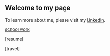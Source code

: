 ## Welcome to my page

To learn more about me, please visit my [LinkedIn](https://www.linkedin.com/in/tracy-d-362180129/).

[school work](https://github.com/tdong185/school.git)

[resume]

[travel]
